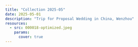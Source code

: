 ```yaml
---
title: "Collection 2025-05"
date: 2025-05-01
description: "Trip for Proposal Wedding in China, Wenzhou"
resources:
  - src: 000018-optimized.jpeg
    params:
      cover: true
---
```


